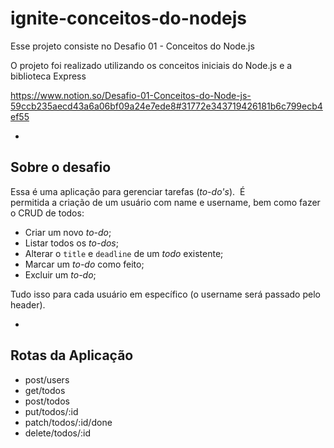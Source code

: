 # ignite-conceitos-do-nodejs

Esse projeto consiste no Desafio 01 - Conceitos do Node.js

O projeto foi realizado utilizando os conceitos iniciais do Node.js e a biblioteca Express

https://www.notion.so/Desafio-01-Conceitos-do-Node-js-59ccb235aecd43a6a06bf09a24e7ede8#31772e343719426181b6c799ecb4ef55

-

## Sobre o desafio

Essa é uma aplicação para gerenciar tarefas (*to-do's*). 
É permitida a criação de um usuário com name e username, bem como fazer o CRUD de todos:

- Criar um novo *to-do*;
- Listar todos os *to-dos*;
- Alterar o `title` e `deadline` de um *todo* existente;
- Marcar um *to-do* como feito;
- Excluir um *to-do*;

Tudo isso para cada usuário em específico (o username será passado pelo header).

-

## Rotas da Aplicação

- post/users
- get/todos
- post/todos
- put/todos/:id
- patch/todos/:id/done
- delete/todos/:id




